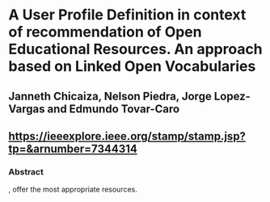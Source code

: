 # A User Profile Definition in context of recommendation of Open Educational Resources. An approach based on Linked Open Vocabularies
## Janneth Chicaiza, Nelson Piedra, Jorge Lopez-Vargas and Edmundo Tovar-Caro
https://ieeexplore.ieee.org/stamp/stamp.jsp?tp=&arnumber=7344314
--
### Abstract
, offer the most appropriate resources.
